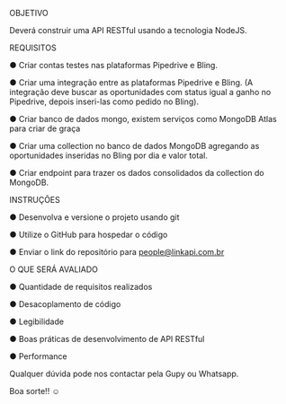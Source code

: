 OBJETIVO

Deverá construir uma API RESTful usando a tecnologia NodeJS.

REQUISITOS

● Criar contas testes nas plataformas Pipedrive e Bling.

● Criar uma integração entre as plataformas Pipedrive e Bling. 
(A integração deve buscar as oportunidades com status igual a ganho no Pipedrive, 
depois inseri-las como pedido no Bling).

● Criar banco de dados mongo, existem serviços como MongoDB Atlas para criar de graça

● Criar uma collection no banco de dados MongoDB agregando as oportunidades inseridas no Bling por dia e valor total.

● Criar endpoint para trazer os dados consolidados da collection do MongoDB.



INSTRUÇÕES

● Desenvolva e versione o projeto usando git

● Utilize o GitHub para hospedar o código

● Enviar o link do repositório para people@linkapi.com.br



O QUE SERÁ AVALIADO

● Quantidade de requisitos realizados

● Desacoplamento de código

● Legibilidade

● Boas práticas de desenvolvimento de API RESTful

● Performance



Qualquer dúvida pode nos contactar pela Gupy ou Whatsapp.

Boa sorte!! ☺

